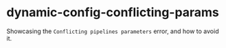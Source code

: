 # dynamic-config-conflicting-params
Showcasing the `Conflicting pipelines parameters` error, and how to avoid it.
